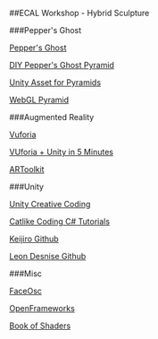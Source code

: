 ##ECAL Workshop - Hybrid Sculpture

###Pepper's Ghost

[Pepper's Ghost](https://en.wikipedia.org/wiki/Pepper's_ghost)

[DIY Pepper's Ghost Pyramid](http://www.instructables.com/id/Reflective-Prism/?ALLSTEPS)

[Unity Asset for Pyramids](https://www.assetstore.unity3d.com/en/#!/content/61735)

[WebGL Pyramid](https://threejs.org/examples/webgl_effects_peppersghost.html)


###Augmented Reality

[Vuforia](https://www.vuforia.com/)

[VUforia + Unity in 5 Minutes](http://www.justapixel.co.uk/how-to-make-an-ar-app-in-5-minutes-with-unity-and-vuforia/)

[ARToolkit](https://artoolkit.org/)

###Unity

[Unity Creative Coding](https://channel9.msdn.com/Series/UnityCreativeCoding)

[Catlike Coding C# Tutorials](http://catlikecoding.com/unity/tutorials/)

[Keijiro Github](https://github.com/keijiro)

[Leon Desnise Github](https://github.com/leon196)


###Misc

[FaceOsc](https://github.com/kylemcdonald/ofxFaceTracker/releases)

[OpenFrameworks](http://openframeworks.cc/)

[Book of Shaders](https://thebookofshaders.com/)

